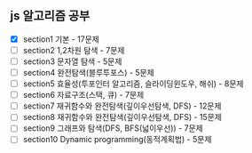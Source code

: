 ## js 알고리즘 공부

- [x] section1 기본 - 17문제
- [ ] section2 1,2차원 탐색 - 7문제
- [ ] section3 문자열 탐색 - 5문제
- [ ] section4 완전탐색(블루투포스) - 5문제
- [ ] section5 효율성(투포인터 알고리즘, 슬라이딩윈도우, 해쉬) - 8문제
- [ ] section6 자료구조(스택, 큐) - 7문제
- [ ] section7 재귀함수와 완전탐색(깊이우선탐색, DFS) - 12문제
- [ ] section8 재귀함수와 완전탐색(깊이우선탐색, DFS) - 15문제
- [ ] section9 그래프와 탐색(DFS, BFS(넓이우선)) - 7문제
- [ ] section10 Dynamic programming(동적계획법) - 5문제
